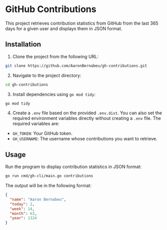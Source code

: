 # GitHub Contributions

This project retrieves contribution statistics from GitHub from the last 365 days for a given user and displays them in JSON format.

## Installation

1. Clone the project from the following URL:

```bash
git clone https://github.com/AaronBernabeu/gh-contributions.git
```

2. Navigate to the project directory:

```bash
cd gh-contributions
```

3. Install dependencies using `go mod tidy`:

```bash
go mod tidy
```

4. Create a `.env` file based on the provided `.env.dist`. You can also set the required environment variables directly without creating a `.env` file. The required variables are:

- `GH_TOKEN`: Your GitHub token.
- `GH_USERNAME`: The username whose contributions you want to retrieve.

## Usage

Run the program to display contribution statistics in JSON format:

```bash
go run cmd/gh-cli/main.go contributions
```

The output will be in the following format:

```json
{
  "name": "Aaron Bernabeu",
  "today": 2,
  "week": 14,
  "month": 63,
  "year": 1324
}
```